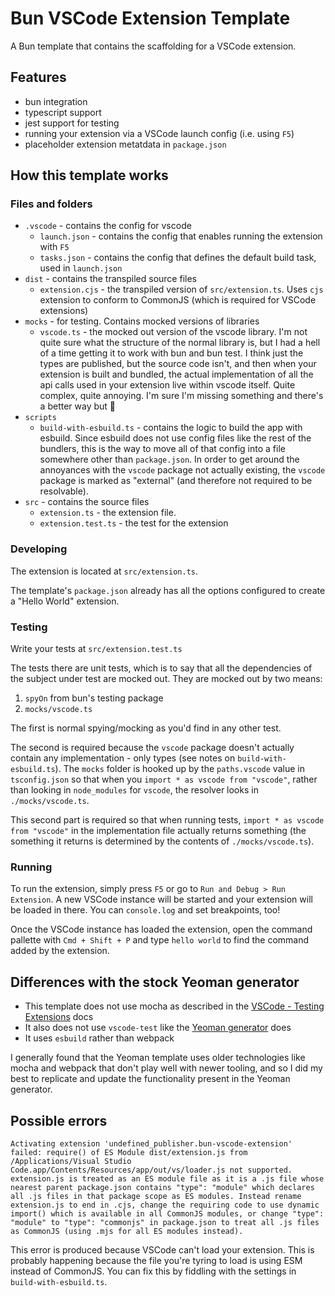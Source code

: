 # Bun VSCode Extension Template

A Bun template that contains the scaffolding for a VSCode extension.

## Features

- bun integration
- typescript support
- jest support for testing
- running your extension via a VSCode launch config (i.e. using `F5`)
- placeholder extension metatdata in `package.json`

## How this template works

### Files and folders

- `.vscode` - contains the config for vscode
  - `launch.json` - contains the config that enables running the extension with `F5`
  - `tasks.json` - contains the config that defines the default build task, used in `launch.json`
- `dist` - contains the transpiled source files
  - `extension.cjs` - the transpiled version of `src/extension.ts`. Uses `cjs` extension to conform to CommonJS (which is required for VSCode extensions)
- `mocks` - for testing. Contains mocked versions of libraries
  - `vscode.ts` - the mocked out version of the vscode library. I'm not quite sure what the structure of the normal library is, but I had a hell of a time getting it to work with bun and bun test. I think just the types are published, but the source code isn't, and then when your extension is built and bundled, the actual implementation of all the api calls used in your extension live within vscode itself. Quite complex, quite annoying. I'm sure I'm missing something and there's a better way but :shrug:
- `scripts`
  - `build-with-esbuild.ts` - contains the logic to build the app with esbuild. Since esbuild does not use config files like the rest of the bundlers, this is the way to move all of that config into a file somewhere other than `package.json`. In order to get around the annoyances with the `vscode` package not actually existing, the `vscode` package is marked as "external" (and therefore not required to be resolvable).
- `src` - contains the source files
  - `extension.ts` - the extension file.
  - `extension.test.ts` - the test for the extension

### Developing

The extension is located at `src/extension.ts`.

The template's `package.json` already has all the options configured to create a "Hello World" extension.

### Testing

Write your tests at `src/extension.test.ts`

The tests there are unit tests, which is to say that all the dependencies of the subject under test are mocked out. They are mocked out by two means:

1. `spyOn` from bun's testing package
2. `mocks/vscode.ts`

The first is normal spying/mocking as you'd find in any other test.

The second is required because the `vscode` package doesn't actually contain any implementation - only types (see notes on `build-with-esbuild.ts`). The `mocks` folder is hooked up by the `paths.vscode` value in `tsconfig.json` so that when you `import * as vscode from "vscode"`, rather than looking in `node_modules` for `vscode`, the resolver looks in `./mocks/vscode.ts`.

This second part is required so that when running tests, `import * as vscode from "vscode"` in the implementation file actually returns something (the something it returns is determined by the contents of `./mocks/vscode.ts`).

### Running

To run the extension, simply press `F5` or go to `Run and Debug > Run Extension`. A new VSCode instance will be started and your extension will be loaded in there. You can `console.log` and set breakpoints, too!

Once the VSCode instance has loaded the extension, open the command pallette with `Cmd + Shift + P` and type `hello world` to find the command added by the extension.

## Differences with the stock Yeoman generator

- This template does not use mocha as described in the [VSCode - Testing Extensions](https://code.visualstudio.com/api/working-with-extensions/testing-extension) docs
- It also does not use `vscode-test` like the [Yeoman generator](https://code.visualstudio.com/api/get-started/your-first-extension) does
- It uses `esbuild` rather than webpack

I generally found that the Yeoman template uses older technologies like mocha and webpack that don't play well with newer tooling, and so I did my best to replicate and update the functionality present in the Yeoman generator.

## Possible errors

```
Activating extension 'undefined_publisher.bun-vscode-extension' failed: require() of ES Module dist/extension.js from /Applications/Visual Studio Code.app/Contents/Resources/app/out/vs/loader.js not supported. extension.js is treated as an ES module file as it is a .js file whose nearest parent package.json contains "type": "module" which declares all .js files in that package scope as ES modules. Instead rename extension.js to end in .cjs, change the requiring code to use dynamic import() which is available in all CommonJS modules, or change "type": "module" to "type": "commonjs" in package.json to treat all .js files as CommonJS (using .mjs for all ES modules instead).
```

This error is produced because VSCode can't load your extension. This is probably happening because the file you're tyring to load is using ESM instead of CommonJS. You can fix this by fiddling with the settings in `build-with-esbuild.ts`.
